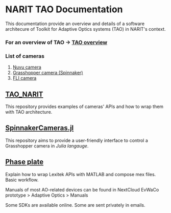 NARIT TAO Documentation
=====
This documentation provide an overview and details of a software architecure of
 Toolkit for Adaptive Optics systems (TAO) in NARIT's context.

### **For an overview of TAO** -> [TAO overview](./TAO.md)

 ### List of cameras
 1. [Nuvu camera](./Nuvu.md)
 2. [Grasshopper camera (Spinnaker)](./Grasshopper.md)
 3. [FLI camera](./FLI.md)


[TAO_NARIT](https://github.com/Bossax/TAO_NARIT)
--
This repository provides examples of cameras' APIs and how to wrap them with TAO architecture.


[SpinnakerCameras.jl](https://github.com/Bossax/SpinnakerCameras.jl/tree/cameraServer)
--
This repository aims to provide a user-friendly interface to control a Grasshopper camera in *Julia langauge*.

[Phase plate](./PhasePlate.md)
--
Explain how to wrap Lexitek APIs with MATLAB and compose mex files. Basic workflow.


Manuals of most AO-related devices can be found in NextCloud
EvWaCo prototype > Adaptive Optics > Manuals

Some SDKs are available online. Some are sent privately in emails.
